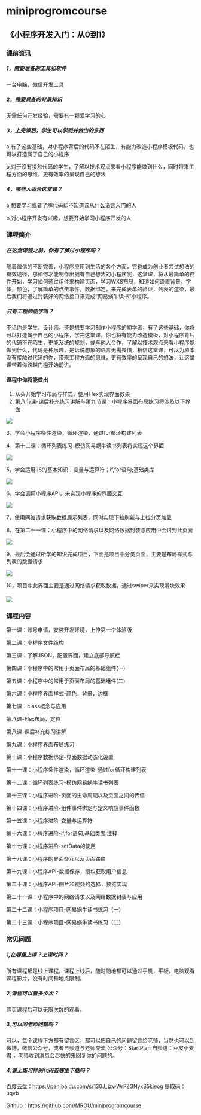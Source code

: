 # miniprogromcourse
## 《小程序开发入门：从0到1》



### 课前资讯

##### 1，需要准备的工具和软件

一台电脑，微信开发工具

##### 2，需要具备的背景知识

无需任何开发经验，需要有一颗爱学习的心

##### 3，上完课后，学生可以学到并做出的东西

a,有了这些基础，对小程序背后的代码不在陌生，有能力改造小程序模板代码，也可以打造属于自己的小程序

b,对于没有接触代码的学生，了解以技术观点来看小程序能做到什么，同时带来工程方面的思维，更有效率的呈现自己的想法

##### 4，哪些人适合这堂课？

a,想要学习或者了解代码却不知道该从什么语言入门的人

b,对小程序开发有兴趣，想要开始学习小程序开发的人

### 课程简介

##### 在这堂课程之前，你有了解过小程序吗？

随着微信的不断完善，小程序应用到生活的各个方面，它也成为创业者尝试想法的有效途径，那如何才能制作出拥有自己想法的小程序呢，这堂课，将从最简单的控件开始，学习如何通过组件来构建页面，学习WXS布局，知道如何设置背景，字体，颜色，了解简单的点击事件，数据绑定，来完成表单的验证，列表的渲染，最后我们将通过封装好的网络接口来完成“网易蜗牛读书”小程序。

##### 只有工程师能学吗？

不论你是学生，设计师，还是想要学习制作小程序的初学者，有了这些基础，你将可以打造属于自己的小程序，学完这堂课，你也将有能力改造模板，对小程序背后的代码不在陌生，更能系统的规划，或与他人合作，了解以技术观点来看小程序能做到什么，代码是种乐趣，是诉说想象的语言无需畏惧，相信这堂课，可以为原本没有接触过代码的你，带来工程方面的思维，更有效率的呈现自己的想法，让这堂课带着你跨越门槛开始前进。



#### 课程中你将能做出

1. 从头开始学习布局与样式，使用Flex实现界面效果
2. 第八节课-课后补充练习讲解与第九节课：小程序界面布局练习将涉及以下界面

![](https://github.com/MROU/miniprogromcourse/blob/master/miniprogromcourse/intro/QQ%E6%88%AA%E5%9B%BE20190503163036.png?raw=true)



3，学会小程序条件渲染，循环渲染，通过for循环构建列表

4，第十二课：循环列表练习-模仿网易蜗牛读书列表将实现这个界面

![](https://github.com/MROU/miniprogromcourse/blob/master/miniprogromcourse/intro/2.png?raw=true)

5，学会运用JS的基本知识：变量与运算符；if,for语句;基础类库

![](https://github.com/MROU/miniprogromcourse/blob/master/miniprogromcourse/intro/3.png?raw=true)



6，学会调用小程序API，来实现小程序的界面交互

![](https://github.com/MROU/miniprogromcourse/blob/master/miniprogromcourse/intro/4.png?raw=true)



7，使用网络请求获取数据展示列表，同时实现下拉刷新与上拉分页加载

8，在第二十一课：小程序中的网络请求以及网络数据封装与应用中会讲到此页面

![](https://github.com/MROU/miniprogromcourse/blob/master/miniprogromcourse/intro/6.png?raw=true)



9，最后会通过所学的知识完成项目，下面是项目中分类页面，主要是布局样式与列表的数据请求

![](https://github.com/MROU/miniprogromcourse/blob/master/miniprogromcourse/intro/9.png?raw=true)

10，项目中此界面主要是通过网络请求获取数据，通过swiper来实现滑块效果

#### ![](https://github.com/MROU/miniprogromcourse/blob/master/miniprogromcourse/intro/111.png?raw=true)

### 课程内容

第一课：账号申请，安装开发环境，上传第一个体验版

第二课：小程序文件结构

第三课：了解JSON，配置界面，建立底部导航栏

第四课：小程序中的常用于页面布局的基础组件(一)

第五课：小程序中的常用于页面布局的基础组件(二)

第六课：小程序界面样式-颜色，背景，边框

第七课：class概念与应用

第八课-Flex布局，定位

第八课-课后补充练习讲解

第九课：小程序界面布局练习

第十课：小程序数据绑定-界面数据动态化设置

第十一课：小程序条件渲染，循环渲染-通过for循环构建列表

第十二课：循环列表练习-模仿网易蜗牛读书列表

第十三课：小程序进阶-页面的生命周期以及页面之间的传值

第十四课：小程序进阶-组件事件绑定与定义响应事件函数

第十五课：小程序进阶-变量与运算符

第十六课：小程序进阶-if,for语句;基础类库,注释

第十七课：小程序进阶-setData的使用

第十八课：小程序的界面交互以及页面路由

第十九课：小程序API-数据保存，授权获取用户信息

第二十课：小程序API-图片和视频的选择，预览实现

第二十一课：小程序中的网络请求以及网络数据封装与应用

第二十二课：小程序项目-网易蜗牛读书练习（一）

 第二十三课：小程序项目-网易蜗牛读书练习（二）



### 常见问题

##### 1,在哪里上课？上课时间？

所有课程都是线上课程，课程上线后，随时随地都可以通过手机，平板，电脑观看课程影片，没有时间和地点限制。

##### 2,课程可以看多少次？

购买课程后可以无限次数的观看。

##### 3,可以问老师问题吗？

可以，每个课程下方都有留言区，都可以把自己的问题留言给老师，当然也可以到微博，微信公众号，或者自频道与老师交流  公众号：StartPlan  自频道：豆皮小麦君 ，老师收到消息会尽快的来回复你的问题的。

##### 4,课上练习样例代码去哪里下载吗？

百度云盘：https://pan.baidu.com/s/130J_jzwWrFZGNyxS5kjeog   提取码：uqvb

Github：<https://github.com/MROU/miniprogromcourse>


